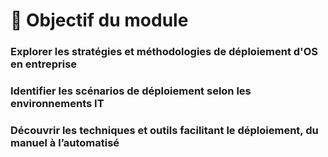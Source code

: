 # 🎯 **Objectif du module**



### Explorer les **stratégies** et **méthodologies** de déploiement d'OS en entreprise



### Identifier les **scénarios de déploiement** selon les environnements IT



### Découvrir les **techniques** et **outils** facilitant le déploiement, du manuel à l’automatisé
